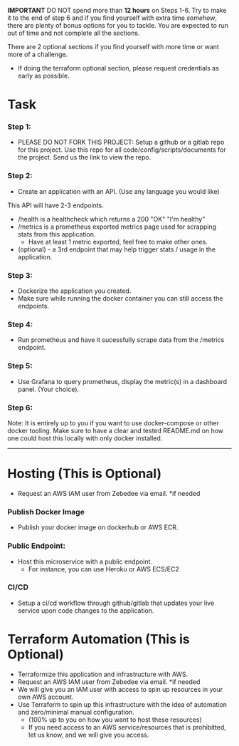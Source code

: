 **IMPORTANT** DO NOT spend more than **12 hours** on Steps 1-6. Try to make it to the end of step 6 and if you find yourself with extra time *somehow*, there are plenty of bonus options for you to tackle. You are expected to run out of time and not complete all the sections. 

There are 2 optional sections if you find yourself with more time or want more of a challenge.
- If doing the terraform optional section, please request credentials as early as possible.

# Task
### Step 1:
- PLEASE DO NOT FORK THIS PROJECT: Setup a github or a gitlab repo for this project. Use this repo for all code/config/scripts/documents for the project. Send us the link to view the repo.

### Step 2: 
- Create an application with an API. (Use any language you would like)

This API will have 2-3 endpoints.
 - /health is a healthcheck which returns a 200 "OK" "I'm healthy"
 - /metrics is a prometheus exported metrics page used for scrapping stats from this application.
    - Have at least 1 metric exported, feel free to make other ones.
- (optional) - a 3rd endpoint that may help trigger stats / usage in the application.

### Step 3: 
- Dockerize the application you created.
- Make sure while running the docker container you can still access the endpoints.

### Step 4: 
- Run prometheus and have it sucessfully scrape data from the /metrics endpoint.

### Step 5:
- Use Grafana to query prometheus, display the metric(s) in a dashboard panel. (Your choice).

### Step 6: 
Note: It is entirely up to you if you want to use docker-compose or other docker tooling. Make sure to have a clear and tested README.md on how one could host this locally with only docker installed.
_____________________________________________
# Hosting (This is Optional)
- Request an AWS IAM user from Zebedee via email. *if needed
### Publish Docker Image
- Publish your docker image on dockerhub or AWS ECR.

### Public Endpoint: 
- Host this microservice with a public endpoint.
    - For instance, you can use Heroku or AWS ECS/EC2

### CI/CD
- Setup a ci/cd workflow through github/gitlab that updates your live service upon code changes to the application.

# Terraform Automation (This is Optional)
- Terraformize this application and infrastructure with AWS.
- Request an AWS IAM user from Zebedee via email. *if needed
- We will give you an IAM user with access to spin up resources in your own AWS account.
- Use Terraform to spin up this infrastructure with the idea of automation and zero/minimal manual configuration.
    - (100% up to you on how you want to host these resources)
    - If you need access to an AWS service/resources that is prohibitted, let us know, and we will give you access.
